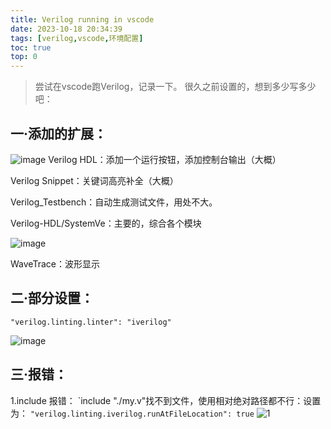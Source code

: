 ```yaml
---
title: Verilog running in vscode
date: 2023-10-18 20:34:39
tags: [verilog,vscode,环境配置]
toc: true
top: 0
---
```


> 尝试在vscode跑Verilog，记录一下。
很久之前设置的，想到多少写多少吧：


<!-- more -->


## 一·添加的扩展：
![image](https://picstorage.danielniu.me/imgs/bafkreifgtz7lwnpkumdxikltrrfhdwjyrxrjnflovh3k2d7ark62i5r43y.png)
Verilog HDL：添加一个运行按钮，添加控制台输出（大概）

Verilog Snippet：关键词高亮补全（大概）

Verilog_Testbench：自动生成测试文件，用处不大。

Verilog-HDL/SystemVe：主要的，综合各个模块

![image](https://picstorage.danielniu.me/imgs/bafkreidt2dhxhqj4ilximdpergiswfm6lo4nebos6xwdtw5gvkqatvj2ea.png)

WaveTrace：波形显示
## 二·部分设置：
`"verilog.linting.linter": "iverilog"`

![image](https://picstorage.danielniu.me/imgs/bafkreiax4bffeap77a4xrwtvlgycfrktw346uxvuc44xcjrf7womhqqboi.png)
## 三·报错：
1.include 报错：
\`include "./my.v"找不到文件，使用相对绝对路径都不行：设置为：
`"verilog.linting.iverilog.runAtFileLocation": true`
![1](https://picstorage.danielniu.me/imgs/bafkreia36fe5f3wrka2dctmhyzffrtlu7o4ormvjqmeqeavrn27q27pvr4.png)